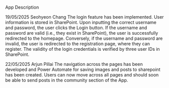 App Description

19/05/2025
Seohyeon Chang
The login feature has been implemented. User information is stored in SharePoint. Upon inputting the correct username and password,
the user clicks the Login button. If the username and password are valid (i.e., they exist in SharePoint), the user is successfully redirected to the homepage.
Conversely, if the username and password are invalid, the user is redirected to the registration page, where they can register. 
The validity of the login credentials is verified by three user IDs in SharePoint.

22/05/2025
Arjun Pillai
The navigation across the pages has been developed and Power Automate for saving images and posts to sharepoint has been created. 
Users can now move across all pages and should soon be able to send posts in the community section of the App.
